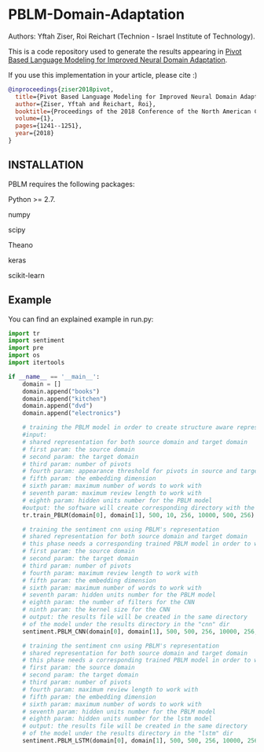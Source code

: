 # PBLM-Domain-Adaptation
Authors: Yftah Ziser, Roi Reichart (Technion - Israel Institute of Technology).

This is a code repository used to generate the results appearing in [Pivot Based Language Modeling for Improved Neural Domain Adaptation](http://www.aclweb.org/anthology/N18-1112).

If you use this implementation in your article, please cite :)
```bib
@inproceedings{ziser2018pivot,
  title={Pivot Based Language Modeling for Improved Neural Domain Adaptation},
  author={Ziser, Yftah and Reichart, Roi},
  booktitle={Proceedings of the 2018 Conference of the North American Chapter of the Association for Computational Linguistics: Human Language Technologies, Volume 1 (Long Papers)},
  volume={1},
  pages={1241--1251},
  year={2018}
}
```

## INSTALLATION

PBLM requires the following packages:

Python >= 2.7.

numpy

scipy

Theano

keras

scikit-learn

## Example
You can find an explained example in run.py: 

```python
import tr
import sentiment
import pre
import os
import itertools

if __name__ == '__main__':
    domain = []
    domain.append("books")
    domain.append("kitchen")
    domain.append("dvd")
    domain.append("electronics")

    # training the PBLM model in order to create structure aware representation for domain adaptation
    #input:
    # shared representation for both source domain and target domain
    # first param: the source domain
    # second param: the target domain
    # third param: number of pivots
    # fourth param: appearance threshold for pivots in source and target domain
    # fifth param: the embedding dimension
    # sixth param: maximum number of words to work with
    # seventh param: maximum review length to work with
    # eighth param: hidden units number for the PBLM model
    #output: the software will create corresponding directory with the model
    tr.train_PBLM(domain[0], domain[1], 500, 10, 256, 10000, 500, 256)

    # training the sentiment cnn using PBLM's representation
    # shared representation for both source domain and target domain
    # this phase needs a corresponding trained PBLM model in order to work
    # first param: the source domain
    # second param: the target domain
    # third param: number of pivots
    # fourth param: maximum review length to work with
    # fifth param: the embedding dimension
    # sixth param: maximum number of words to work with
    # seventh param: hidden units number for the PBLM model
    # eighth param: the number of filters for the CNN
    # ninth param: the kernel size for the CNN
    # output: the results file will be created in the same directory
    # of the model under the results directory in the "cnn" dir
    sentiment.PBLM_CNN(domain[0], domain[1], 500, 500, 256, 10000, 256, 250, 3)

    # training the sentiment cnn using PBLM's representation
    # shared representation for both source domain and target domain
    # this phase needs a corresponding trained PBLM model in order to work
    # first param: the source domain
    # second param: the target domain
    # third param: number of pivots
    # fourth param: maximum review length to work with
    # fifth param: the embedding dimension
    # sixth param: maximum number of words to work with
    # seventh param: hidden units number for the PBLM model
    # eighth param: hidden units number for the lstm model
    # output: the results file will be created in the same directory
    # of the model under the results directory in the "lstm" dir
    sentiment.PBLM_LSTM(domain[0], domain[1], 500, 500, 256, 10000, 256, 256)
```

